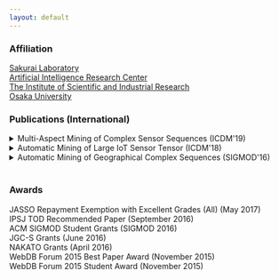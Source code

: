 ```yaml
---
layout: default
---
```


### Affiliation
[Sakurai Laboratory](https://www.dm.sanken.osaka-u.ac.jp)  
[Artificial Intelligence Research Center](https://www.sanken.osaka-u.ac.jp/organization/ai_center/)  
[The Institute of Scientific and Industrial Research](https://www.sanken.osaka-u.ac.jp/en/)  
[Osaka University](https://www.osaka-u.ac.jp/en/index.html)  

### Publications (International)
<details>
<summary>
Multi-Aspect Mining of Complex Sensor Sequences (ICDM'19)
</summary>
Takato Honda, Yasuko Matsubara, Ryo Neyama, Mutsumi Abe, Yasushi Sakurai: <u>``Multi-Aspect Mining of Complex Sensor Sequences”</u>, IEEE International Conference on Data Mining (ICDM), Beijing, China, November 8-11, 2019 (Full paper) (Acceptance ratio 9.08%) (to appear).
</details>
<details>
<summary>
Automatic Mining of Large IoT Sensor Tensor (ICDM'18)
</summary>
Takato Honda, Yasuko Matsubara, Yasushi Sakurai: <u>``Automatic Mining of Large IoT Sensor Tensor"</u>, IEEE International Conference on Data Mining (ICDM) Ph.D. Forum, Singapore, November 17-20, 2018.
</details>
<details>
<summary>
Automatic Mining of Geographical Complex Sequences (SIGMOD'16)
</summary>
Takato Honda: <u>``TrailMarker: Automatic Mining of Geographical Complex Sequences"</u>, ACM SIGMOD International Conference on Management of Data (SIGMOD), Ph.D. Symposium, San Francisco, USA, June 2016.
</details><br>

### Awards
JASSO Repayment Exemption with Excellent Grades (All) (May 2017)  
IPSJ TOD Recommended Paper (September 2016)  
ACM SIGMOD Student Grants (SIGMOD 2016)  
JGC-S Grants (June 2016)  
NAKATO Grants (April 2016)  
WebDB Forum 2015 Best Paper Award (November 2015)  
WebDB Forum 2015 Student Award (November 2015)  
